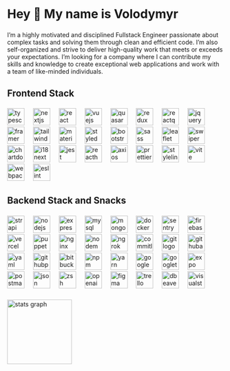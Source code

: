<h1 align="left">Hey 👋 My name is Volodymyr</h1>

###

<p align="left">I’m a highly motivated and disciplined Fullstack Engineer passionate about complex tasks and solving them through clean and efficient code. I’m also self-organized and strive to deliver high-quality work that meets or exceeds your expectations. I’m looking for a company where I can contribute my skills and knowledge to create exceptional web applications and work with a team of like-minded individuals.</p>

###

<h2 align="left">Frontend Stack</h2>

###

<div align="left">
  <img src="https://cdn.simpleicons.org/typescript/3178C6" height="40" alt="typescript logo"  />
  <img width="12" />
  <img src="https://cdn.simpleicons.org/nextdotjs/000000/fff" height="40" alt="nextjs logo"  />
  <img width="12" />
  <img src="https://cdn.simpleicons.org/react/61DAFB" height="40" alt="react logo"  />
  <img width="12" />
  <img src="https://cdn.simpleicons.org/vuedotjs/4FC08D" height="40" alt="vuejs logo"  />
  <img width="12" />
  <img src="https://cdn.simpleicons.org/quasar/42A5F5" height="40" alt="quasar logo"  />
  <img width="12" />
  <img src="https://cdn.simpleicons.org/redux/764ABC" height="40" alt="redux logo"  />
  <img width="12" />
  <img src="https://cdn.simpleicons.org/reactquery" height="40" alt="reactquery logo"  />
  <img width="12" />
  <img src="https://cdn.simpleicons.org/jquery" height="40" alt="jquery logo"  />
  <img width="12" />
  <img src="https://cdn.simpleicons.org/framer" height="40" alt="framer logo"  />
  <img width="12" />
  <img src="https://cdn.simpleicons.org/tailwindcss/06B6D4" height="40" alt="tailwindcss logo"  />
  <img width="12" />
  <img src="https://cdn.simpleicons.org/mui/007FFF" height="40" alt="materialui logo"  />
  <img width="12" />
  <img src="https://cdn.simpleicons.org/styledcomponents" height="40" alt="styledcomponents logo"  />
  <img width="12" />
  <img src="https://cdn.simpleicons.org/bootstrap/7952B3" height="40" alt="bootstrap logo"  />
  <img width="12" />
  <img src="https://cdn.simpleicons.org/sass/CC6699" height="40" alt="sass logo"  />
  <img width="12" />
  <img src="https://cdn.simpleicons.org/leaflet" height="40" alt="leaflet logo"  />
  <img width="12" />
  <img src="https://cdn.simpleicons.org/swiper" height="40" alt="swiper logo"  />
  <img width="12" />
  <img src="https://cdn.simpleicons.org/chartdotjs" height="40" alt="chartdotjs logo"  />
  <img width="12" />
  <img src="https://cdn.simpleicons.org/i18next" height="40" alt="i18next logo"  />
  <img width="12" />
  <img src="https://cdn.simpleicons.org/jest/C21325" height="40" alt="jest logo"  />
  <img width="12" />
  <img src="https://cdn.simpleicons.org/reacthookform" height="40" alt="reacthookform logo"  />
  <img width="12" />
  <img src="https://cdn.simpleicons.org/axios" height="40" alt="axios logo"  />
  <img width="12" />
  <img src="https://cdn.simpleicons.org/prettier" height="40" alt="prettier logo"  />
  <img width="12" />
  <img src="https://cdn.simpleicons.org/stylelint/000/fff" height="40" alt="stylelint logo"  />
  <img width="12" />
  <img src="https://cdn.simpleicons.org/vite/646CFF" height="40" alt="vite logo"  />
  <img width="12" />
  <img src="https://cdn.simpleicons.org/webpack/8DD6F9" height="40" alt="webpack logo"  />
  <img width="12" />
  <img src="https://cdn.simpleicons.org/eslint/4B32C3" height="40" alt="eslint logo"  />
</div>

###

<h2 align="left">Backend Stack and Snacks</h2>

###

<div align="left">
  <img src="https://cdn.simpleicons.org/strapi" height="40" alt="strapi logo"  />
  <img width="12" />
  <img src="https://cdn.simpleicons.org/nodedotjs/339933" height="40" alt="nodejs logo"  />
  <img width="12" />
  <img src="https://cdn.simpleicons.org/express/000000/fff" height="40" alt="express logo"  />
  <img width="12" />
  <img src="https://cdn.simpleicons.org/mysql/4479A1" height="40" alt="mysql logo"  />
  <img width="12" />
  <img src="https://cdn.simpleicons.org/mongodb/47A248" height="40" alt="mongodb logo"  />
  <img width="12" />
  <img src="https://cdn.simpleicons.org/docker/2496ED" height="40" alt="docker logo"  />
  <img width="12" />
  <img src="https://cdn.simpleicons.org/sentry/362D59/fff" height="40" alt="sentry logo"  />
  <img width="12" />
  <img src="https://cdn.simpleicons.org/firebase/FFCA28" height="40" alt="firebase logo"  />
  <img width="12" />
  <img src="https://cdn.simpleicons.org/vercel/000000/fff" height="40" alt="vercel logo"  />
  <img width="12" />
  <img src="https://cdn.simpleicons.org/puppeteer" height="40" alt="puppeteer logo"  />
  <img width="12" />
  <img src="https://cdn.simpleicons.org/nginx/009639" height="40" alt="nginx logo"  />
  <img width="12" />
  <img src="https://cdn.simpleicons.org/nodemon" height="40" alt="nodemon logo"  />
  <img width="12" />
  <img src="https://cdn.simpleicons.org/ngrok/000/fff" height="40" alt="ngrok logo"  />
  <img width="12" />
  <img src="https://cdn.simpleicons.org/commitlint/000/fff" height="40" alt="commitlint logo"  />
  <img width="12" />
  <img src="https://cdn.simpleicons.org/git" height="40" alt="git logo"  />
  <img width="12" />
  <img src="https://cdn.simpleicons.org/githubactions/2088FF" height="40" alt="githubactions logo"  />
  <img width="12" />
  <img src="https://cdn.simpleicons.org/yaml" height="40" alt="yaml logo"  />
  <img width="12" />
  <img src="https://cdn.simpleicons.org/githubpages/000/fff" height="40" alt="githubpages logo"  />
  <img width="12" />
  <img src="https://cdn.simpleicons.org/bitbucket" height="40" alt="bitbucket logo"  />
  <img width="12" />
  <img src="https://cdn.simpleicons.org/npm/CB3837" height="40" alt="npm logo"  />
  <img width="12" />
  <img src="https://cdn.simpleicons.org/yarn/2C8EBB" height="40" alt="yarn logo"  />
  <img width="12" />
  <img src="https://cdn.simpleicons.org/googleanalytics" height="40" alt="googleanalytics logo"  />
  <img width="12" />
  <img src="https://cdn.simpleicons.org/googletagmanager" height="40" alt="googletagmanager logo"  />
  <img width="12" />
  <img src="https://cdn.simpleicons.org/expo/000/fff" height="40" alt="expo logo"  />
  <img width="12" />
  <img src="https://cdn.simpleicons.org/postman" height="40" alt="postman logo"  />
  <img width="12" />
  <img src="https://cdn.simpleicons.org/json/000/fff" height="40" alt="json logo"  />
  <img width="12" />
  <img src="https://cdn.simpleicons.org/zsh" height="40" alt="zsh logo"  />
  <img width="12" />
  <img src="https://cdn.simpleicons.org/openai/412A91/fff" height="40" alt="openai logo"  />
  <img width="12" />
  <img src="https://cdn.simpleicons.org/figma/F24E1E" height="40" alt="figma logo"  />
  <img width="12" />
  <img src="https://cdn.simpleicons.org/trello/0052CC" height="40" alt="trello logo"  />
  <img width="12" />
  <img src="https://cdn.simpleicons.org/dbeaver/000/fff" height="40" alt="dbeaver logo"  />
  <img width="12" />
  <img src="https://cdn.simpleicons.org/visualstudiocode" height="40" alt="visualstudiocode logo"  />
</div>

###

<div align="left">
  <img src="https://github-readme-stats.vercel.app/api?username=uigywnkiub&hide_title=true&hide_rank=false&show_icons=true&include_all_commits=false&count_private=true&disable_animations=false&theme=codeSTACKr&locale=en&hide_border=true&order=1" height="150" alt="stats graph"  />
</div>

###
